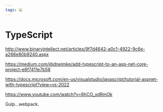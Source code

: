 ```yaml
---
tags: 💻
---
```


# TypeScript

http://www.binaryintellect.net/articles/9f7d4642-a0c1-4922-9c6e-a266e80b9240.aspx

https://medium.com/@dneimke/add-typescript-to-an-asp-net-core-project-e8f7411e7b58

https://docs.microsoft.com/en-us/visualstudio/javascript/tutorial-aspnet-with-typescript?view=vs-2022

https://www.youtube.com/watch?v=6hCO_xdRmOk

Gulp...webpack.